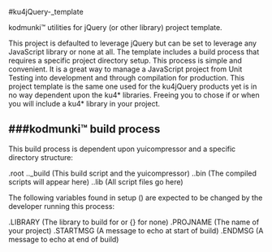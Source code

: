 #ku4jQuery-_template


kodmunki™ utilities for jQuery (or other library) project template.

This project is defaulted to leverage jQuery but can be set to leverage any JavaScript library or none at all. The template includes a build process that requires a specific project directory setup. This process is simple and convenient. It is a great way to manage a JavaScript project from Unit Testing into development and through compilation for production. This project template is the same one used for the ku4jQuery products yet is in no way dependent upon the ku4* libraries. Freeing you to chose if or when you will include a ku4* library in your project.


###kodmunki™ build process
---

This build process is dependent upon yuicompressor and a specific directory structure:

.root
.._build (This build script and the yuicompressor)
..bin (The compiled scripts will appear here)
..lib (All script files go here)

The following variables found in setup () are
expected to be changed by the developer running
this process:

.LIBRARY (The library to build for or {} for none)
.PROJNAME (The name of your project)
.STARTMSG (A message to echo at start of build)
.ENDMSG (A message to echo at end of build)
